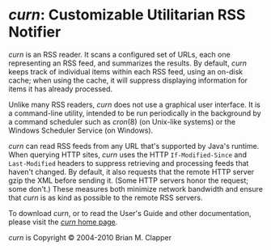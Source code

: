 *curn*: Customizable Utilitarian RSS Notifier
=============================================

*curn* is an RSS reader. It scans a configured set of URLs, each one
representing an RSS feed, and summarizes the results. By default, *curn*
keeps track of individual items within each RSS feed, using an on-disk
cache; when using the cache, it will suppress displaying information for
items it has already processed.

Unlike many RSS readers, *curn* does not use a graphical user interface. It
is a command-line utility, intended to be run periodically in the
background by a command scheduler such as *cron*(8) (on Unix-like systems)
or the Windows Scheduler Service (on Windows).

*curn* can read RSS feeds from any URL that's supported by Java's runtime.
When querying HTTP sites, *curn* uses the HTTP `If-Modified-Since` and
`Last-Modified` headers to suppress retrieving and processing feeds that
haven't changed. By default, it also requests that the remote HTTP server
gzip the XML before sending it. (Some HTTP servers honor the request; some
don't.) These measures both minimize network bandwidth and ensure that
*curn* is as kind as possible to the remote RSS servers.

To download *curn*, or to read the User's Guide and other documentation,
please visit the [*curn* home page][].

*curn* is Copyright &copy; 2004-2010 Brian M. Clapper

[*curn* home page]: http://bmc.github.com/curn/
